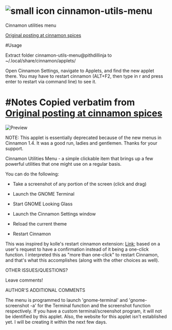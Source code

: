 ![small icon](https://raw.githubusercontent.com/chuck-knox/cinnamon-utils-menu/master/doc/small_ico.png "Small icon") cinnamon-utils-menu
===================

Cinnamon utilities menu

[Original posting at cinnamon spices](http://cinnamon-spices.linuxmint.com/applets/view/30)

#Usage

Extract folder 
    cinnamon-utils-menu@pithdillinja 
to 
    ~/.local/share/cinnamon/applets/

Open Cinnamon Settings, navigate to Applets, and find the new applet there. You may have to restart cinnamon (ALT+F2, then type in r and press enter to restart via command line) to see it.

#Notes
Copied verbatim from [Original posting at cinnamon spices](http://cinnamon-spices.linuxmint.com/applets/view/30)
===========

![Preview](https://raw.githubusercontent.com/chuck-knox/cinnamon-utils-menu/master/doc/preview.png "Preview")


 NOTE: This applet is essentially deprecated because of the new menus in Cinnamon 1.4. It was a good run, ladies and gentlemen. Thanks for your support.

 

Cinnamon Utilities Menu - a simple clickable item that brings up a few powerful utilities that one might use on a regular basis.

You can do the following:

- Take a screenshot of any portion of the screen (click and drag)

- Launch the GNOME Terminal

- Start GNOME Looking Glass

- Launch the Cinnamon Settings window

- Reload the current theme

- Restart Cinnamon

This was inspired by kolle's restart cinnamon extension: [Link](http://cinnamon-spices.linuxmint.com/applets/view/14); based on a user's request to have a confirmation instead of it being a one-click function. I interpreted this as "more than one-click" to restart Cinnamon, and that's what this accomplishes (along with the other choices as well).

 

OTHER ISSUES/QUESTIONS?

Leave comments!

AUTHOR'S ADDITIONAL COMMENTS

The menu is programmed to launch 'gnome-terminal' and 'gnome-screenshot -a' for the Terminal function and the screenshot function respectively. If you have a custom terminal/screenshot program, it will not be identified by this applet. Also, the website for this applet isn't established yet. I will be creating it within the next few days.